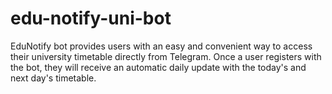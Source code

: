 # edu-notify-uni-bot
EduNotify bot provides users with an easy and convenient way to access their university timetable directly from Telegram. Once a user registers with the bot, they will receive an automatic daily update with the today's and next day's timetable.
